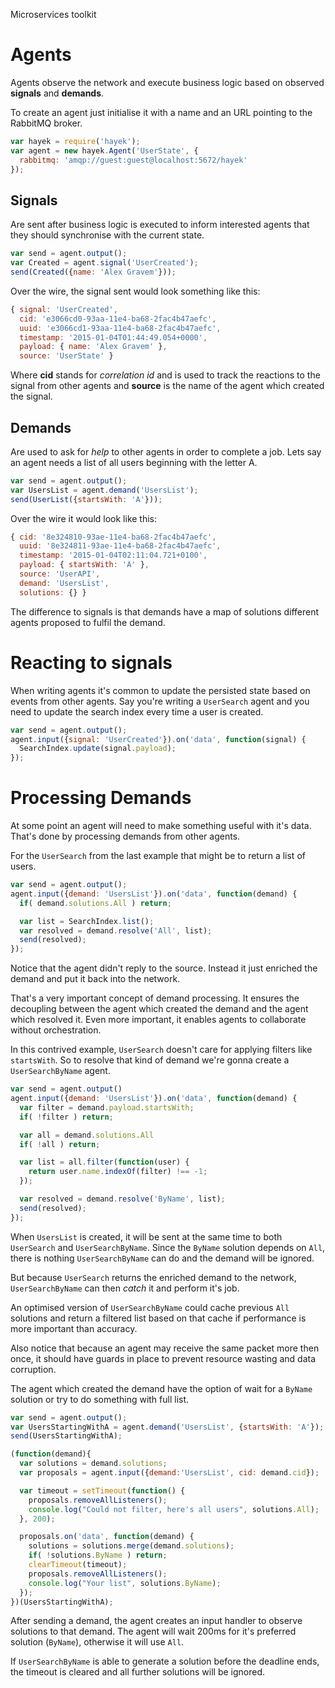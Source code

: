 Microservices toolkit

# Agents

Agents observe the network and execute business logic based on observed **signals** and **demands**.

To create an agent just initialise it with a name and an URL pointing
to the RabbitMQ broker.

```javascript
var hayek = require('hayek');
var agent = new hayek.Agent('UserState', {
  rabbitmq: 'amqp://guest:guest@localhost:5672/hayek'
});
```

## Signals

Are sent after business logic is executed to inform interested
agents that they should synchronise with the current state.

```javascript
var send = agent.output();
var Created = agent.signal('UserCreated');
send(Created({name: 'Alex Gravem'}));
```

Over the wire, the signal sent would look something like this:

```javascript
{ signal: 'UserCreated',
  cid: 'e3066cd0-93aa-11e4-ba68-2fac4b47aefc',
  uuid: 'e3066cd1-93aa-11e4-ba68-2fac4b47aefc',
  timestamp: '2015-01-04T01:44:49.054+0000',
  payload: { name: 'Alex Gravem' },
  source: 'UserState' }
```

Where **cid** stands for *correlation id* and is used to track the
reactions to the signal from other agents and **source** is the name
of the agent which created the signal.

## Demands

Are used to ask for *help* to other agents in order to complete a job.
Lets say an agent needs a list of all users beginning with the
letter A.

```javascript
var send = agent.output();
var UsersList = agent.demand('UsersList');
send(UserList({startsWith: 'A'}));
```

Over the wire it would look like this:

```javascript
{ cid: '8e324810-93ae-11e4-ba68-2fac4b47aefc',
  uuid: '8e324811-93ae-11e4-ba68-2fac4b47aefc',
  timestamp: '2015-01-04T02:11:04.721+0100',
  payload: { startsWith: 'A' },
  source: 'UserAPI',
  demand: 'UsersList',
  solutions: {} }
```

The difference to signals is that demands have a map of solutions
different agents proposed to fulfil the demand.

# Reacting to signals

When writing agents it's common to update the persisted state based
on events from other agents. Say you're writing a `UserSearch` agent
and you need to update the search index every time a user is created.

```javascript
var send = agent.output();
agent.input({signal: 'UserCreated'}).on('data', function(signal) {
  SearchIndex.update(signal.payload);
});
```

# Processing Demands

At some point an agent will need to make something useful with
it's data. That's done by processing demands from other agents.

For the `UserSearch` from the last example that might be to return
a list of users.

```javascript
var send = agent.output();
agent.input({demand: 'UsersList'}).on('data', function(demand) {
  if( demand.solutions.All ) return;

  var list = SearchIndex.list();
  var resolved = demand.resolve('All', list);
  send(resolved);
});
```

Notice that the agent didn't reply to the source.
Instead it just enriched the demand and put it back into the network.

That's a very important concept of demand processing. It ensures the
decoupling between the agent which created the demand and the agent
which resolved it. Even more important, it enables agents to
collaborate without orchestration.

In this contrived example, `UserSearch` doesn't care for applying
filters like `startsWith`. So to resolve that kind of demand we're
gonna create a `UserSearchByName` agent.

```javascript
var send = agent.output()
agent.input({demand: 'UsersList'}).on('data', function(demand) {
  var filter = demand.payload.startsWith;
  if( !filter ) return;

  var all = demand.solutions.All
  if( !all ) return;

  var list = all.filter(function(user) {
    return user.name.indexOf(filter) !== -1;
  });

  var resolved = demand.resolve('ByName', list);
  send(resolved);
});
```

When `UsersList` is created, it will be sent at the same time to both
`UserSearch` and `UserSearchByName`. Since the `ByName` solution
depends on `All`, there is nothing `UserSearchByName` can do and the
demand will be ignored.

But because `UserSearch` returns the enriched demand to the network,
`UserSearchByName` can then *catch* it and perform it's job.

An optimised version of `UserSearchByName` could cache previous `All`
solutions and return a filtered list based on that cache if performance
is more important than accuracy.

Also notice that because an agent may receive the same packet more
then once, it should have guards in place to prevent resource wasting
and data corruption.

The agent which created the demand have the option of wait for a
`ByName` solution or try to do something with full list.

```javascript
var send = agent.output();
var UsersStartingWithA = agent.demand('UsersList', {startsWith: 'A'});
send(UsersStartingWithA);

(function(demand){
  var solutions = demand.solutions;
  var proposals = agent.input({demand:'UsersList', cid: demand.cid});

  var timeout = setTimeout(function() {
    proposals.removeAllListeners();
    console.log("Could not filter, here's all users", solutions.All);
  }, 200);

  proposals.on('data', function(demand) {
    solutions = solutions.merge(demand.solutions);
    if( !solutions.ByName ) return;
    clearTimeout(timeout);
    proposals.removeAllListeners();
    console.log("Your list", solutions.ByName);
  });
})(UsersStartingWithA);
```
After sending a demand, the agent creates an input handler to
observe solutions to that demand. The agent will wait 200ms for it's
preferred solution (`ByName`), otherwise it will use `All`.

If `UserSearchByName` is able to generate a solution before the
deadline ends, the timeout is cleared and all further solutions
will be ignored.
